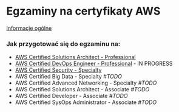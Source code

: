 # Egzaminy na certyfikaty AWS

[Informacje ogólne](./informacje-ogolne.md)

### Jak przygotować się do egzaminu na:
- [AWS Certified Solutions Architect - Professional](./materials/AWS_Certified_Solutions_Architect_Professional/aws_csap.md)
- [AWS Certified DevOps Engineer - Professional](./materials/AWS_Certified_DevOps_Engineer/aws_devops.md) - IN PROGRESS
- [AWS Certified Security - Specialty](.materials/AWS_Certified_Security_Speciality/README.md)
- AWS Certified Big Data - Specialty *#TODO*
- AWS Certified Advanced Networking - Specialty *#TODO*
- AWS Certified Solutions Architect - Associate *#TODO*
- AWS Certified Developer - Associate *#TODO*
- AWS Certified SysOps Administrator - Associate *#TODO*
